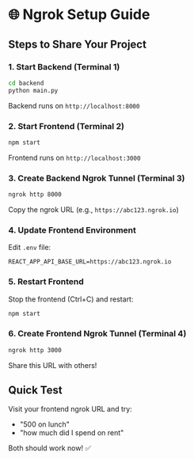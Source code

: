 # 🌐 Ngrok Setup Guide

## Steps to Share Your Project

### 1. Start Backend (Terminal 1)
```bash
cd backend
python main.py
```
Backend runs on `http://localhost:8000`

### 2. Start Frontend (Terminal 2)
```bash
npm start
```
Frontend runs on `http://localhost:3000`

### 3. Create Backend Ngrok Tunnel (Terminal 3)
```bash
ngrok http 8000
```
Copy the ngrok URL (e.g., `https://abc123.ngrok.io`)

### 4. Update Frontend Environment
Edit `.env` file:
```
REACT_APP_API_BASE_URL=https://abc123.ngrok.io
```

### 5. Restart Frontend
Stop the frontend (Ctrl+C) and restart:
```bash
npm start
```

### 6. Create Frontend Ngrok Tunnel (Terminal 4)
```bash
ngrok http 3000
```
Share this URL with others!

## Quick Test
Visit your frontend ngrok URL and try:
- "500 on lunch"
- "how much did I spend on rent"

Both should work now! ✅
